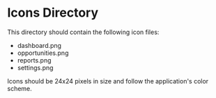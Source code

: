 # Icons Directory

This directory should contain the following icon files:
- dashboard.png
- opportunities.png
- reports.png
- settings.png

Icons should be 24x24 pixels in size and follow the application's color scheme. 